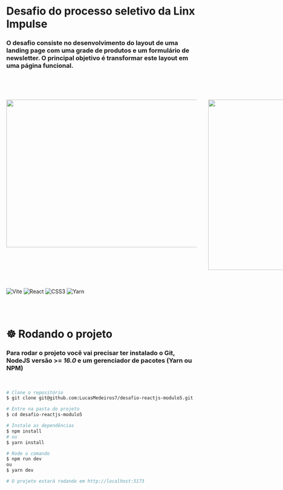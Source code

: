 # Desafio do processo seletivo da Linx Impulse

### O desafio consiste no desenvolvimento do layout de uma landing page com uma grade de produtos e um formulário de newsletter. O principal objetivo é transformar este layout em uma página funcional.

<div style="display: flex; gap: 30px; margin-top: 80px;">
  <img width=650  height=390 src=".github/desktopPreview.gif">
  <img width=230  height=450 src=".github/mobilePreview.gif">
</div>

<br>
<br>

![Vite](https://img.shields.io/badge/vite-%23646CFF.svg?style=for-the-badge&logo=vite&logoColor=white)
![React](https://img.shields.io/badge/react-%2320232a.svg?style=for-the-badge&logo=react&logoColor=%2361DAFB)
![CSS3](https://img.shields.io/badge/css3-%231572B6.svg?style=for-the-badge&logo=css3&logoColor=white)
![Yarn](https://img.shields.io/badge/yarn-%232C8EBB.svg?style=for-the-badge&logo=yarn&logoColor=white)

<br>
<br>

# ☸️ Rodando o projeto

### Para rodar o projeto você vai precisar ter instalado o Git, NodeJS versão >= _16.0_ e um gerenciador de pacotes **(Yarn ou NPM)**

<br>

```bash
# Clone o repositório
$ git clone git@github.com:LucasMedeiros7/desafio-reactjs-modulo5.git

# Entre na pasta do projeto
$ cd desafio-reactjs-modulo5

# Instale as dependências
$ npm install
# ou
$ yarn install

# Rode o comando
$ npm run dev
ou
$ yarn dev

# O projeto estará rodando em http://localhost:5173
```
